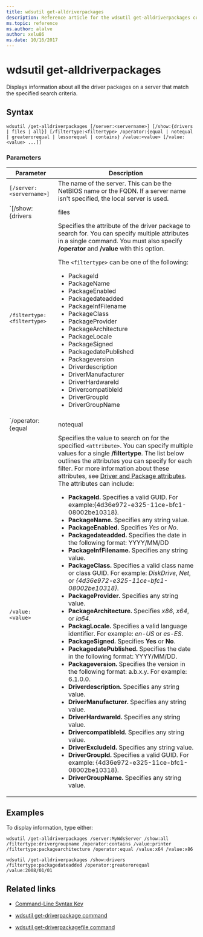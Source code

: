 ```yaml
---
title: wdsutil get-alldriverpackages
description: Reference article for the wdsutil get-alldriverpackages command, which displays information about all the driver packages on a server that match the specified search criteria.
ms.topic: reference
ms.author: alalve
author: xelu86
ms.date: 10/16/2017
---
```



# wdsutil get-alldriverpackages



Displays information about all the driver packages on a server that match the specified search criteria.

## Syntax

```
wdsutil /get-alldriverpackages [/server:<servername>] [/show:{drivers | files | all}] [/filtertype:<filtertype> /operator:{equal | notequal | greaterorequal | lessorequal | contains} /value:<value> [/value:<value> ...]]
```

### Parameters

| Parameter | Description |
|--|--|
| `[/server:<servername>] `| The name of the server. This can be the NetBIOS name or the FQDN. If a server name isn't specified, the local server is used. |
| `[/show:{drivers | files | all}]` | Indicates the package information to display. If **/show** isn't specified, the default is to return only the driver package metadata. **Drivers** displays the list of drivers in the package, **files** displays the list of files in the package, and **all** displays drivers and files. |
| `/filtertype:<filtertype>` | Specifies the attribute of the driver package to search for. You can specify multiple attributes in a single command. You must also specify **/operator** and **/value** with this option.<p>The `<filtertype>` can be one of the following:<ul><li>PackageId</li><li>PackageName</li><li>PackageEnabled</li><li>Packagedateadded</li><li>PackageInfFilename</li><li>PackageClass</li><li>PackageProvider</li><li>PackageArchitecture</li><li>PackageLocale</li><li>PackageSigned</li><li>PackagedatePublished</li><li>Packageversion</li><li>Driverdescription</li><li>DriverManufacturer</li><li>DriverHardwareId</li><li>DrivercompatibleId</li><li>DriverGroupId</li><li>DriverGroupName</li></ul> |
| `/operator:{equal | notequal | greaterorequal | lessorequal | contains}` | Specifies the relationship between the attribute and the values. You can specify **contains** only with string attributes. You can specify **greaterorequal** and **lessorequal** only with date and version attributes. |
| `/value:<value>` | Specifies the value to search on for the specified `<attribute>`. You can specify multiple values for a single **/filtertype**. The list below outlines the attributes you can specify for each filter. For more information about these attributes, see [Driver and Package attributes](/previous-versions/windows/it-pro/windows-server-2008-R2-and-2008/dd759262(v=ws.11)). The attributes can include:<ul><li>**PackageId.** Specifies a valid GUID. For example:{4d36e972-e325-11ce-bfc1-08002be10318}.</li><li>**PackageName.** Specifies any string value.</li><li>**PackageEnabled.** Specifies *Yes* or *No*.</li><li>**Packagedateadded.** Specifies the date in the following format: YYYY/MM/DD</li><li>**PackageInfFilename.** Specifies any string value.</li><li>**PackageClass.** Specifies a valid class name or class GUID. For example: *DiskDrive*, *Net*, or *{4d36e972-e325-11ce-bfc1-08002be10318}*.</li><li>**PackageProvider.** Specifies any string value.</li><li>**PackageArchitecture.** Specifies *x86*, *x64*, or *ia64*.</li><li>**PackagLocale.** Specifies a valid language identifier. For example: *en-US* or *es-ES*.</li><li>**PackageSigned.** Specifies **Yes** or **No**.</li><li>**PackagedatePublished.** Specifies the date in the following format: YYYY/MM/DD.</li><li>**Packageversion.** Specifies the version in the following format: a.b.x.y. For example: 6.1.0.0.</li><li>**Driverdescription.** Specifies any string value.</li><li>**DriverManufacturer.** Specifies any string value.</li><li>**DriverHardwareId.** Specifies any string value.</li><li>**DrivercompatibleId.** Specifies any string value.</li><li>**DriverExcludeId.** Specifies any string value.</li><li>**DriverGroupId.** Specifies a valid GUID. For example: {4d36e972-e325-11ce-bfc1-08002be10318}.</li><li>**DriverGroupName.** Specifies any string value.</li></ul> |

## Examples

To display information, type either:

```
wdsutil /get-alldriverpackages /server:MyWdsServer /show:all /filtertype:drivergroupname /operator:contains /value:printer /filtertype:packagearchitecture /operator:equal /value:x64 /value:x86
```

```
wdsutil /get-alldriverpackages /show:drivers /filtertype:packagedateadded /operator:greaterorequal /value:2008/01/01
```

## Related links

- [Command-Line Syntax Key](command-line-syntax-key.md)

- [wdsutil get-driverpackage command](wdsutil-get-driverpackage.md)

- [wdsutil get-driverpackagefile command](wdsutil-get-driverpackagefile.md)

